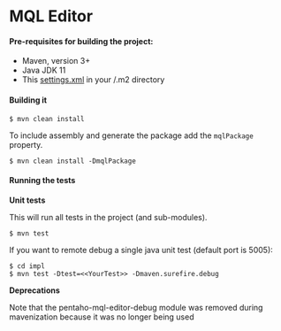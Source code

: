 # MQL Editor #


#### Pre-requisites for building the project:
* Maven, version 3+
* Java JDK 11
* This [settings.xml](https://github.com/tahopen/maven-parent-poms/blob/master/maven-support-files/settings.xml) in your <user-home>/.m2 directory

#### Building it


```
$ mvn clean install
```

To include assembly and generate the package add the `mqlPackage` property.
```
$ mvn clean install -DmqlPackage
```

#### Running the tests

__Unit tests__

This will run all tests in the project (and sub-modules).
```
$ mvn test
```

If you want to remote debug a single java unit test (default port is 5005):
```
$ cd impl
$ mvn test -Dtest=<<YourTest>> -Dmaven.surefire.debug
```

__Deprecations__

Note that the pentaho-mql-editor-debug module was removed during mavenization because it was no longer being used
